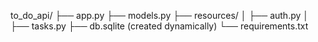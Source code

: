 to_do_api/
├── app.py
├── models.py
├── resources/
│   ├── auth.py
│   ├── tasks.py
├── db.sqlite (created dynamically)
└── requirements.txt
